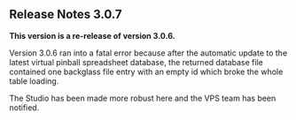 ## Release Notes 3.0.7

**This version is a re-release of version 3.0.6.**

Version 3.0.6 ran into a fatal error because after the automatic update to the latest virtual pinball spreadsheet database, the returned
database file contained one backglass file entry with an empty id which broke the whole table loading.

The Studio has been made more robust here and the VPS team has been notified.
